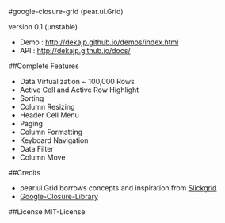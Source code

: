 #google-closure-grid (pear.ui.Grid)

version 0.1 (unstable)

* Demo : http://dekajp.github.io/demos/index.html
* API  : http://dekajp.github.io/docs/ 

##Complete Features

* Data Virtualization ~ 100,000 Rows
* Active Cell and Active Row Highlight
* Sorting
* Column Resizing
* Header Cell Menu
* Paging
* Column Formatting
* Keyboard Navigation
* Data Filter
* Column Move


##Credits 
* pear.ui.Grid borrows concepts and inspiration from [Slickgrid](https://github.com/mleibman/SlickGrid)
* [Google-Closure-Library](https://code.google.com/p/closure-library/)

##License
MIT-License